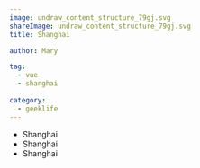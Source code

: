 ```yaml
---
image: undraw_content_structure_79gj.svg
shareImage: undraw_content_structure_79gj.svg
title: Shanghai

author: Mary

tag:
  - vue
  - shanghai
  
category:
  - geeklife
---
```


- Shanghai
- Shanghai
- Shanghai

